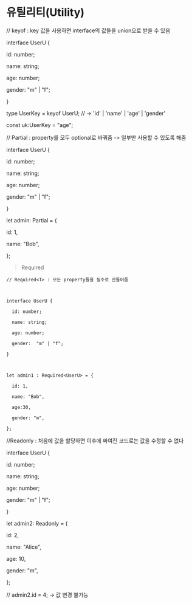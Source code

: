 # 유틸리티(Utility)

// keyof : key 값을 사용하면 interface의 값들을 union으로 받을 수 있음



interface UserU {

  id: number;

  name: string;

  age: number;

  gender:  "m" | "f";

}



type UserKey = keyof UserU; // -> 'id' | 'name' | 'age' | 'gender'



const uk:UserKey = "age";



// Partial<T> : property를 모두 optional로 바꿔줌 -> 일부만 사용할 수 있도록 해줌



interface UserU {

  id: number;

  name: string;

  age: number;

  gender:  "m" | "f";

}



let admin: Partial<UserU> = {

  id: 1,

  name: "Bob",

};

> Required

```
// Required<T> : 모든 property들을 필수로 만들어줌



interface UserU {

  id: number;

  name: string;

  age: number;

  gender:  "m" | "f";

}



let admin1 : Required<UserU> = {

  id: 1,

  name: "Bob",

  age:30,

  gender: "m",

};
```





//Readonly : 처음에 값을 할당하면 이후에 짜여진 코드로는 값을 수정할 수 없다



interface UserU {

  id: number;

  name: string;

  age: number;

  gender:  "m" | "f";

}



let admin2: Readonly<UserU> = {

  id: 2,

  name: "Alice",

  age: 10,

  gender: "m",

};



// admin2.id = 4; -> 값 변경 불가능
